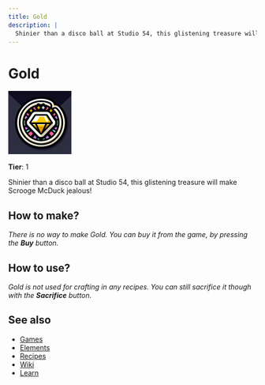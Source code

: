 ```yaml
---
title: Gold
description: |
  Shinier than a disco ball at Studio 54, this glistening treasure will make Scrooge McDuck jealous!
---
```

# Gold

![](../images/item.gold.png)

**Tier**: 1

Shinier than a disco ball at Studio 54, this glistening treasure will make Scrooge McDuck jealous!

## How to make?

_There is no way to make Gold. You can buy it from the game, by pressing the **Buy** button._

## How to use?

_Gold is not used for crafting in any recipes. You can still sacrifice it though with the **Sacrifice** button._

## See also

* [Games](/wiki/games)
* [Elements](/wiki/elements)
* [Recipes](/wiki/recipes)
* [Wiki](/wiki/index)
* [Learn](/learn/index)
